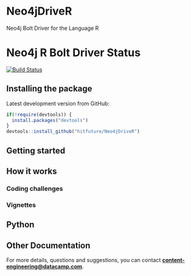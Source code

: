 # Neo4jDriveR
Neo4j Bolt Driver for the Language R

# Neo4j R Bolt Driver Status

[![Build Status](https://travis-ci.org/hitfuture/Neo4jDriveR.svg?branch=master)](https://travis-ci.org/hitfuture/Neo4jDriveR)
  

## Installing the package
 
Latest development version from GitHub:

```R
if(!require(devtools)) {
  install.packages("devtools")
}
devtools::install_github("hitfuture/Neo4jDriveR")
```

## Getting started
 

## How it works

  
### Coding challenges
 
### Vignettes
 
## Python 

## Other Documentation
 
For more details, questions and suggestions, you can contact <b>content-engineering@datacamp.com</b>.
